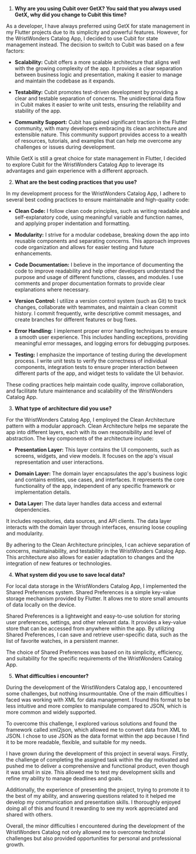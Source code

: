 1. **Why are you using Cubit over GetX? You said that you always used GetX, why did you change to Cubit this time?**

As a developer, I have always preferred using GetX for state management in my Flutter projects due to its simplicity and powerful features. However, for the WristWonders Catalog App, I decided to use Cubit for state management instead. The decision to switch to Cubit was based on a few factors:

- **Scalability:** Cubit offers a more scalable architecture that aligns well with the growing complexity of the app. It provides a clear separation between business logic and presentation, making it easier to manage and maintain the codebase as it expands.

- **Testability:** Cubit promotes test-driven development by providing a clear and testable separation of concerns. The unidirectional data flow in Cubit makes it easier to write unit tests, ensuring the reliability and stability of the app.

- **Community Support:** Cubit has gained significant traction in the Flutter community, with many developers embracing its clean architecture and extensible nature. This community support provides access to a wealth of resources, tutorials, and examples that can help me overcome any challenges or issues during development.

While GetX is still a great choice for state management in Flutter, I decided to explore Cubit for the WristWonders Catalog App to leverage its advantages and gain experience with a different approach.

2. **What are the best coding practices that you use?**

In my development process for the WristWonders Catalog App, I adhere to several best coding practices to ensure maintainable and high-quality code:

- **Clean Code:** I follow clean code principles, such as writing readable and self-explanatory code, using meaningful variable and function names, and applying proper indentation and formatting.

- **Modularity:** I strive for a modular codebase, breaking down the app into reusable components and separating concerns. This approach improves code organization and allows for easier testing and future enhancements.

- **Code Documentation:** I believe in the importance of documenting the code to improve readability and help other developers understand the purpose and usage of different functions, classes, and modules. I use comments and proper documentation formats to provide clear explanations where necessary.

- **Version Control:** I utilize a version control system (such as Git) to track changes, collaborate with teammates, and maintain a clean commit history. I commit frequently, write descriptive commit messages, and create branches for different features or bug fixes.

- **Error Handling:** I implement proper error handling techniques to ensure a smooth user experience. This includes handling exceptions, providing meaningful error messages, and logging errors for debugging purposes.

- **Testing:** I emphasize the importance of testing during the development process. I write unit tests to verify the correctness of individual components, integration tests to ensure proper interaction between different parts of the app, and widget tests to validate the UI behavior.

These coding practices help maintain code quality, improve collaboration, and facilitate future maintenance and scalability of the WristWonders Catalog App.

3. **What type of architecture did you use?**

For the WristWonders Catalog App, I employed the Clean Architecture pattern with a modular approach. Clean Architecture helps me separate the app into different layers, each with its own responsibility and level of abstraction. The key components of the architecture include:

- **Presentation Layer:** This layer contains the UI components, such as screens, widgets, and view models. It focuses on the app's visual representation and user interactions.

- **Domain Layer:** The domain layer encapsulates the app's business logic and contains entities, use cases, and interfaces. It represents the core functionality of the app, independent of any specific framework or implementation details.

- **Data Layer:** The data layer handles data access and external dependencies.

 It includes repositories, data sources, and API clients. The data layer interacts with the domain layer through interfaces, ensuring loose coupling and modularity.

By adhering to the Clean Architecture principles, I can achieve separation of concerns, maintainability, and testability in the WristWonders Catalog App. This architecture also allows for easier adaptation to changes and the integration of new features or technologies.

4. **What system did you use to save local data?**

For local data storage in the WristWonders Catalog App, I implemented the Shared Preferences system. Shared Preferences is a simple key-value storage mechanism provided by Flutter. It allows me to store small amounts of data locally on the device.

Shared Preferences is a lightweight and easy-to-use solution for storing user preferences, settings, and other relevant data. It provides a key-value store that can be accessed from anywhere within the app. By utilizing Shared Preferences, I can save and retrieve user-specific data, such as the list of favorite watches, in a persistent manner.

The choice of Shared Preferences was based on its simplicity, efficiency, and suitability for the specific requirements of the WristWonders Catalog App.

5. **What difficulties i encounter?**

During the development of the WristWonders Catalog app, I encountered some challenges, but nothing insurmountable. One of the main difficulties I faced was working with XML for data management. I found this format to be less intuitive and more complex to manipulate compared to JSON, which is more common and widely supported.

To overcome this challenge, I explored various solutions and found the framework called xml2json, which allowed me to convert data from XML to JSON. I chose to use JSON as the data format within the app because I find it to be more readable, flexible, and suitable for my needs.

I have grown during the development of this project in several ways. Firstly, the challenge of completing the assigned task within the day motivated and pushed me to deliver a comprehensive and functional product, even though it was small in size. This allowed me to test my development skills and refine my ability to manage deadlines and goals.

Additionally, the experience of presenting the project, trying to promote it to the best of my ability, and answering questions related to it helped me develop my communication and presentation skills. I thoroughly enjoyed doing all of this and found it rewarding to see my work appreciated and shared with others.

Overall, the minor difficulties I encountered during the development of the WristWonders Catalog not only allowed me to overcome technical challenges but also provided opportunities for personal and professional growth.




